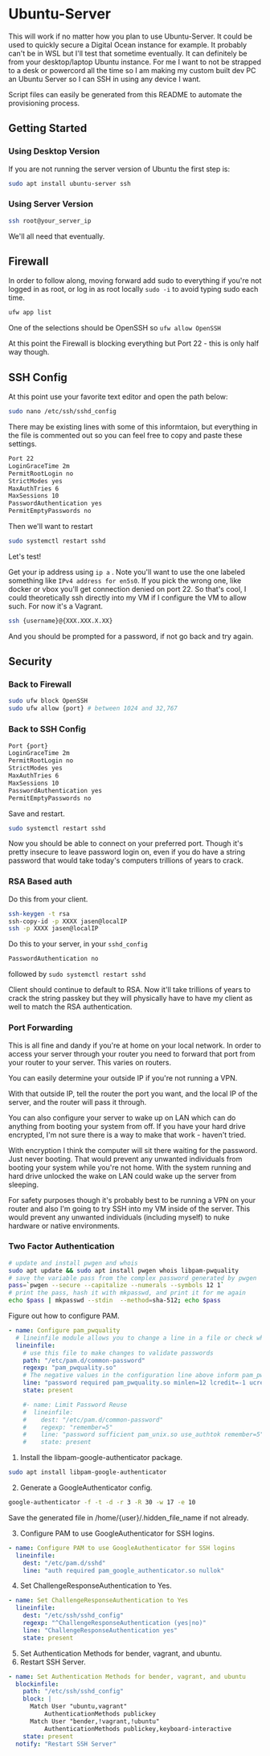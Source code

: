 # Ubuntu-Server

This will work if no matter how you plan to use Ubuntu-Server. It could be used to quickly secure a Digital Ocean instance for example. It probably can't be in WSL but I'll test that sometime eventually. It can definitely be from your desktop/laptop Ubuntu instance. For me I want to not be strapped to a desk or powercord all the time so I am making my custom built dev PC an Ubuntu Server so I can SSH in using any device I want.

Script files can easily be generated from this README to automate the provisioning process. 

## Getting Started

### Using Desktop Version

If you are not running the server version of Ubuntu the first step is:

```bash
sudo apt install ubuntu-server ssh 
```

### Using Server Version

```bash
ssh root@your_server_ip
```

We'll all need that eventually.

## Firewall

In order to follow along, moving forward add sudo to everything if you're not logged in as root, or log in as root locally `sudo -i` to avoid typing sudo each time.

```bash
ufw app list
```

One of the selections should be OpenSSH so `ufw allow OpenSSH`

At this point the Firewall is blocking everything but Port 22 - this is only half way though.

## SSH Config

At this point use your favorite text editor and open the path below:
```bash
sudo nano /etc/ssh/sshd_config
```

There may be existing lines with some of this informtaion, but everything in the file is commented out so you can feel free to copy and paste these settings.

```bash
Port 22
LoginGraceTime 2m
PermitRootLogin no
StrictModes yes
MaxAuthTries 6
MaxSessions 10
PasswordAuthentication yes
PermitEmptyPasswords no
```

Then we'll want to restart

```bash
sudo systemctl restart sshd
```

Let's test!

Get your ip address using `ip a` . Note you'll want to use the one labeled something like `IPv4 address for en5s0`. If you pick the wrong one, like docker or vbox you'll get connection denied on port 22. So that's cool, I could theoretically ssh directly into my VM if I configure the VM to allow such. For now it's a Vagrant. 

```bash
ssh {username}@{XXX.XXX.X.XX}
``` 

And you should be prompted for a password, if not go back and try again. 

## Security

### Back to Firewall

```bash
sudo ufw block OpenSSH
sudo ufw allow {port} # between 1024 and 32,767
```

### Back to SSH Config

```bash
Port {port}
LoginGraceTime 2m
PermitRootLogin no
StrictModes yes
MaxAuthTries 6
MaxSessions 10
PasswordAuthentication yes
PermitEmptyPasswords no
```

Save and restart. 

```bash
sudo systemctl restart sshd
```

Now you should be able to connect on your preferred port. Though it's pretty insecure to leave password login on, even if you do have a string password that would take today's computers trillions of years to crack.

### RSA Based auth

Do this from your client.

```bash
ssh-keygen -t rsa
ssh-copy-id -p XXXX jasen@localIP
ssh -p XXXX jasen@localIP
```

Do this to your server, in your `sshd_config`

```bash
PasswordAuthentication no
```

followed by `sudo systemctl restart sshd`

Client should continue to default to RSA. Now it'll take trillions of years to crack the string passkey but they will physically have to have my client as well to match the RSA authentication.

### Port Forwarding

This is all fine and dandy if you're at home on your local network. In order to access your server through your router you need to forward that port from your router to your server. This varies on routers.

You can easily determine your outside IP if you're not running a VPN.

With that outside IP, tell the router the port you want, and the local IP of the server, and the router will pass it through.

You can also configure your server to wake up on LAN which can do anything from booting your system from off. If you have your hard drive encrypted, I'm not sure there is a way to make that work - haven't tried.

With encryption I think the computer will sit there waiting for the password. Just never booting. That would prevent any unwanted individuals from booting your system while you're not home. With the system running and hard drive unlocked the wake on LAN could wake up the server from sleeping. 

For safety purposes though it's probably best to be running a VPN on your router and also I'm going to try SSH into my VM inside of the server. This would prevent any unwanted individuals (including myself) to nuke hardware or native environments.

### Two Factor Authentication

```bash
# update and install pwgen and whois
sudo apt update && sudo apt install pwgen whois libpam-pwquality
# save the variable pass from the complex password generated by pwgen
pass=`pwgen --secure --capitalize --numerals --symbols 12 1`
# print the pass, hash it with mkpasswd, and print it for me again
echo $pass | mkpasswd --stdin  --method=sha-512; echo $pass
```

Figure out how to configure PAM. 

```yml
- name: Configure pam_pwquality
  # lineinfile module allows you to change a line in a file or check whether a line exists
  lineinfile:
    # use this file to make changes to validate passwords
    path: "/etc/pam.d/common-password"
    regexp: "pam_pwquality.so"
    # The negative values in the configuration line above inform pam_pwquality that it must have at least “one of” for that category. See the pam_pwquality man page (enter man pam_pwquality) for further details.
    line: "password required pam_pwquality.so minlen=12 lcredit=-1 ucredit=-1 dcredit=-1 ocredit=-1 retry=3 enforce_for_root"
    state: present

    #- name: Limit Password Reuse
    #  lineinfile:
    #    dest: "/etc/pam.d/common-password"
    #    regexp: "remember=5"
    #    line: "password sufficient pam_unix.so use_authtok remember=5"
    #    state: present
```

1. Install the libpam-google-authenticator package.

```bash
sudo apt install libpam-google-authenticator 
```

2. Generate a GoogleAuthenticator config.

```bash
google-authenticator -f -t -d -r 3 -R 30 -w 17 -e 10
```

Save the generated file in /home/{user}/.hidden_file_name if not already.

3. Configure PAM to use GoogleAuthenticator for SSH logins.

```yml
- name: Configure PAM to use GoogleAuthenticator for SSH logins
  lineinfile:
    dest: "/etc/pam.d/sshd"
    line: "auth required pam_google_authenticator.so nullok"
```

4. Set ChallengeResponseAuthentication to Yes.

```yml
- name: Set ChallengeResponseAuthentication to Yes
  lineinfile:
    dest: "/etc/ssh/sshd_config"
    regexp: "^ChallengeResponseAuthentication (yes|no)"
    line: "ChallengeResponseAuthentication yes"
    state: present
```

5. Set Authentication Methods for bender, vagrant, and ubuntu.
6. Restart SSH Server.

```yml
- name: Set Authentication Methods for bender, vagrant, and ubuntu
  blockinfile:
    path: "/etc/ssh/sshd_config"
    block: |
      Match User "ubuntu,vagrant"
          AuthenticationMethods publickey
      Match User "bender,!vagrant,!ubuntu"
          AuthenticationMethods publickey,keyboard-interactive
    state: present
  notify: "Restart SSH Server"
```